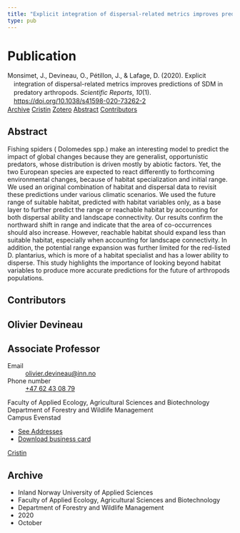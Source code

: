 ```yaml
---
title: "Explicit integration of dispersal-related metrics improves predictions of SDM in predatory arthropods"
type: pub
---
```

<h1>Publication</h1>
<article id="csl-bib-container-EUC52KU8" class="csl-bib-container">
  <div class="csl-bib-body" style="line-height: 1.35; padding-left: 1em; text-indent:-1em;">
  <div class="csl-entry">Monsimet, J., Devineau, O., P&#xE9;tillon, J., &amp; Lafage, D. (2020). Explicit integration of dispersal-related metrics improves predictions of SDM in predatory arthropods. <i>Scientific Reports</i>, <i>10</i>(1). <a href="https://doi.org/10.1038/s41598-020-73262-2">https://doi.org/10.1038/s41598-020-73262-2</a></div>
</div>
  <div class="csl-bib-buttons">
    <a href="#taxonomy-article-EUC52KU8" class="csl-bib-button">Archive</a>
    <a href="https://app.cristin.no/results/show.jsf?id=1842507" alt="Cristin URL" class="csl-bib-button">Cristin</a>
    <a href="http://zotero.org/groups/5022929/items/EUC52KU8" alt="Zotero URL" class="csl-bib-button">Zotero</a>
    <a href="#abstract-article-EUC52KU8" class="csl-bib-button">Abstract</a>
    <a href="#contributors-article-EUC52KU8" class="csl-bib-button">Contributors</a>
  </div>
  <div id="csl-bib-meta-container-EUC52KU8"></div>
</article>
<div id="csl-bib-meta-EUC52KU8" class="csl-bib-meta">
  <article id="abstract-article-EUC52KU8" class="abstract-article">
    <h1>Abstract</h1>
    Fishing spiders ( Dolomedes spp.) make an interesting model to predict the impact of global changes because they are generalist, opportunistic predators, whose distribution is driven mostly by abiotic factors. Yet, the two European species are expected to react differently to forthcoming environmental changes, because of habitat specialization and initial range. We used an original combination of habitat and dispersal data to revisit these predictions under various climatic scenarios. We used the future range of suitable habitat, predicted with habitat variables only, as a base layer to further predict the range or reachable habitat by accounting for both dispersal ability and landscape connectivity. Our results confirm the northward shift in range and indicate that the area of co-occurrences should also increase. However, reachable habitat should expand less than suitable habitat, especially when accounting for landscape connectivity. In addition, the potential range expansion was further limited for the red-listed D. plantarius, which is more of a habitat specialist and has a lower ability to disperse. This study highlights the importance of looking beyond habitat variables to produce more accurate predictions for the future of arthropods populations.
  </article>
  <article id="contributors-article-EUC52KU8" class="contributors-article">
    <h1>Contributors</h1>
    <div class="personas">
<div class="vrtx-hinn-person-card">
<div class="photo">
<i class="lar la-user-circle missing-person"></i>
</div>
<div class="info">
<hgroup><h1>Olivier Devineau</h1>
<h2>Associate Professor</h2>
</hgroup><dl>
<dt>Email</dt>
<dd>
<a href="mailto:olivier.devineau@inn.no">olivier.devineau@inn.no</a>
</dd>
<dt>Phone number</dt>
<dd><a href="tel:+4762430879">
+47 62 43 08 79
</a></dd>
</dl>
<p>
Faculty of Applied Ecology, Agricultural Sciences and Biotechnology<br>
Department of Forestry and Wildlife Management<br>
Campus Evenstad
</p>
<ul class="vrtx-hinn-links">
<li><a href="https://www.inn.no/english/find-an-employee/olivier-devineau.html#vrtx-hinn-addresses">See Addresses</a></li>
<li><a href="https://www.inn.no/english/find-an-employee/olivier-devineau.html?vrtx=vcf">Download business card</a></li>
</ul>
</div>
</div>
<a href="https://app.cristin.no/persons/show.jsf?id=598473" alt="Cristin URL" class="personas-cristin">Cristin</a>
</div>
  </article>
  <article id="taxonomy-article-EUC52KU8" class="taxonomy-article">
    <h1>Archive</h1>
    <ul>
      <li>Inland Norway University of Applied Sciences</li>
      <li>Faculty of Applied Ecology, Agricultural Sciences and Biotechnology</li>
      <li>Department of Forestry and Wildlife Management</li>
      <li>2020</li>
      <li>October</li>
    </ul>
  </article>
</div>
